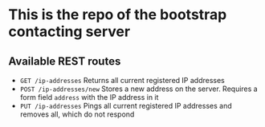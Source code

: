 # This is the repo of the bootstrap contacting server

## Available REST routes

* `GET /ip-addresses` Returns all current registered IP addresses
* `POST /ip-addresses/new` Stores a new address on the server. Requires a form field `address` with the IP address in it
* `PUT /ip-addresses` Pings all current registered IP addresses and removes all, which do not respond